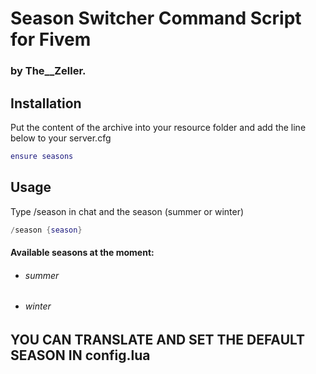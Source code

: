 # Season Switcher Command Script for Fivem

### by The__Zeller.

## Installation

Put the content of the archive into your resource folder and add the line below to your server.cfg

```lua
ensure seasons
```

## Usage
Type /season in chat and the season (summer or winter)
```lua
/season {season}
```
#### Available seasons at the moment:
- ###### summer
- ###### winter

## YOU CAN TRANSLATE AND SET THE DEFAULT SEASON IN config.lua

